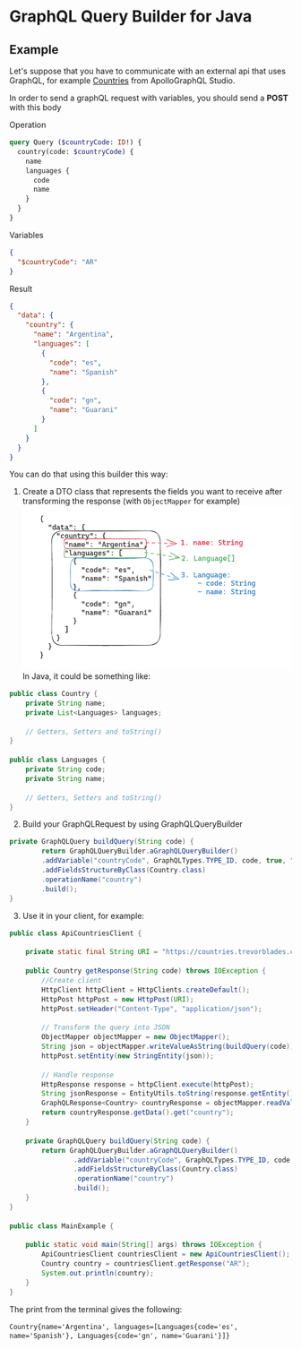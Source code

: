 # GraphQL Query Builder for Java

## Example

Let's suppose that you have to communicate with an external api that uses GraphQL, for example [Countries](https://studio.apollographql.com/public/countries/variant/current/explorer) from ApolloGraphQL Studio.

In order to send a graphQL request with variables, you should send a **POST** with this body

Operation
```graphql
query Query ($countryCode: ID!) {
  country(code: $countryCode) {
    name
    languages {
      code
      name
    }
  }
}
```

Variables
```json
{
  "$countryCode": "AR"
}
```

Result
```json
{
  "data": {
    "country": {
      "name": "Argentina",
      "languages": [
        {
          "code": "es",
          "name": "Spanish"
        },
        {
          "code": "gn",
          "name": "Guarani"
        }
      ]
    }
  }
}
```



You can do that using this builder this way:

1. Create a DTO class that represents the fields you want to receive after transforming the response (with `ObjectMapper` for example)
![img.png](img.png)
In Java, it could be something like:

```java
public class Country {
    private String name;
    private List<Languages> languages;
    
    // Getters, Setters and toString()
}

public class Languages {
    private String code;
    private String name;

    // Getters, Setters and toString()
}
```

2. Build your GraphQLRequest by using GraphQLQueryBuilder

```java
private GraphQLQuery buildQuery(String code) {
        return GraphQLQueryBuilder.aGraphQLQueryBuilder()
        .addVariable("countryCode", GraphQLTypes.TYPE_ID, code, true, "code")
        .addFieldsStructureByClass(Country.class)
        .operationName("country")
        .build();
}
```

3. Use it in your client, for example:

```java
public class ApiCountriesClient {

    private static final String URI = "https://countries.trevorblades.com/graphql";

    public Country getResponse(String code) throws IOException {
        //Create client
        HttpClient httpClient = HttpClients.createDefault();
        HttpPost httpPost = new HttpPost(URI);
        httpPost.setHeader("Content-Type", "application/json");

        // Transform the query into JSON
        ObjectMapper objectMapper = new ObjectMapper();
        String json = objectMapper.writeValueAsString(buildQuery(code));
        httpPost.setEntity(new StringEntity(json));

        // Handle response
        HttpResponse response = httpClient.execute(httpPost);
        String jsonResponse = EntityUtils.toString(response.getEntity());
        GraphQLResponse<Country> countryResponse = objectMapper.readValue(jsonResponse, new TypeReference<>() {});
        return countryResponse.getData().get("country");
    }

    private GraphQLQuery buildQuery(String code) {
        return GraphQLQueryBuilder.aGraphQLQueryBuilder()
                .addVariable("countryCode", GraphQLTypes.TYPE_ID, code, true, "code")
                .addFieldsStructureByClass(Country.class)
                .operationName("country")
                .build();
    }
}

public class MainExample {

    public static void main(String[] args) throws IOException {
        ApiCountriesClient countriesClient = new ApiCountriesClient();
        Country country = countriesClient.getResponse("AR");
        System.out.println(country);
    }
}
```

The print from the terminal gives the following:

```
Country{name='Argentina', languages=[Languages{code='es', name='Spanish'}, Languages{code='gn', name='Guarani'}]}
```



